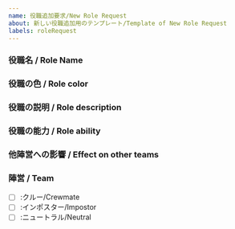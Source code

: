 ```yaml
---
name: 役職追加要求/New Role Request
about: 新しい役職追加用のテンプレート/Template of New Role Request
labels: roleRequest
---
```


### 役職名 / Role Name

### 役職の色 / Role color

### 役職の説明 / Role description

### 役職の能力 / Role ability
<!-- 第三陣営以外は能力に関しての説明だけではなく、その能力の発動コストやリスク等も記載して下さい / Except for the third team, please include not only a description of the ability, but also the cost and risk of activating that ability. -->


### 他陣営への影響 / Effect on other teams


### 陣営 / Team
- [ ] :クルー/Crewmate
- [ ] :インポスター/Impostor
- [ ] :ニュートラル/Neutral
